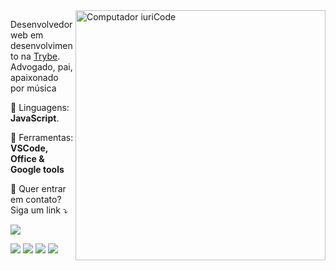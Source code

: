 <img src="https://raw.githubusercontent.com/MicaelliMedeiros/micaellimedeiros/master/image/computer-illustration.png" min-width="400px" max-width="400px" width="400px" align="right" alt="Computador iuriCode">

<p align="left"> 
  Desenvolvedor web em desenvolvimento na <a href="http://www.betrybe.com">Trybe</a>.<br>
  Advogado, pai, apaixonado por música
</p>

<p align="left">
  🦄 Linguagens: <strong>JavaScript</strong>.
</p>

<p align="left">
  💼 Ferramentas: <strong>VSCode, Office & Google tools</strong>
</p>

<p align="left">
  💌 Quer entrar em contato? Siga um link ⤵️
</p>

<p align="left">
  <a href="http://www.twitter.com/Sakae" alt="Twitter">
  <img src="https://img.shields.io/twitter/follow/Sakae?style=social&link=http://www.twitter.com/Sakae"></a>
</p>

<p align="left">
  <a href="mailto:devsakae@gmail.com" alt="Gmail">
  <img src="https://img.shields.io/badge/-Gmail-FF0000?style=flat-square&labelColor=FF0000&logo=gmail&logoColor=white&link=mailto:devsakae@gmail.com" /></a>

  <a href="https://www.linkedin.com/in/rodrigosakae/" alt="Linkedin">
  <img src="https://img.shields.io/badge/-Linkedin-0e76a8?style=flat-square&logo=Linkedin&logoColor=white&link=https://www.linkedin.com/in/rodrigosakae/" /></a>

  <a href="http://wa.me/+5548991371440" alt="WhatsApp">
  <img src="https://img.shields.io/badge/-WhatsApp-25d366?style=flat-square&labelColor=25d366&logo=whatsapp&logoColor=white&link=http://wa.me/+5548991371440"/></a>

  <a href="https://www.instagram.com/rsakae/" alt="Instagram">
  <img src="https://img.shields.io/badge/-Instagram-DF0174?style=flat-square&labelColor=DF0174&logo=instagram&logoColor=white&link=https://www.instagram.com/rsakae/"/></a>
</p>  
